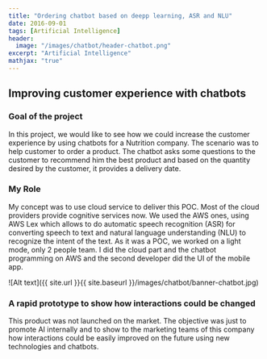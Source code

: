 ```yaml
---
title: "Ordering chatbot based on deepp learning, ASR and NLU"
date: 2016-09-01
tags: [Artificial Intelligence]
header:
  image: "/images/chatbot/header-chatbot.png"
excerpt: "Artificial Intelligence"
mathjax: "true"
---
```


## Improving customer experience with chatbots

### Goal of the project
In this project, we would like to see how we could increase the customer experience by using chatbots for a Nutrition company.
The scenario was to help customer to order a product. The chatbot asks some questions to the customer to recommend him the best product and based on the quantity desired by the customer, it provides a delivery date.

### My Role
My concept was to use cloud service to deliver this POC. Most of the cloud providers provide cognitive services now.
We used the AWS ones, using AWS Lex which allows to do automatic speech recognition (ASR) for converting speech to text and natural language understanding (NLU) to recognize the intent of the text.
As it was a POC, we worked on a light mode, only 2 people team.
I did the cloud part and the chatbot programming on AWS and the second developer did the UI of the mobile app.

![Alt text]({{ site.url }}{{ site.baseurl }}/images/chatbot/banner-chatbot.jpg)

### A rapid prototype to show how interactions could be changed
This product was not launched on the market. The objective was just to promote AI internally and to show to the marketing teams of this company how interactions could be easily improved on the future using new technologies and chatbots.
